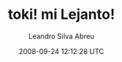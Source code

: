 ---
title: 'toki! mi Lejanto!'
posts: 5
hash: 'prxZlnzQ'
author: 'Leandro Silva Abreu'
date: 2008-09-24 12:12:28 UTC
sources:
  - https://tokipona.yahoogroups.narkive.com/prxZlnzQ
---